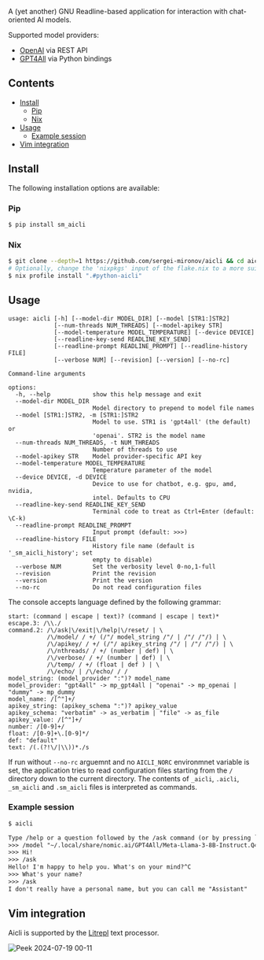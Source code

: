 A (yet another) GNU Readline-based application for interaction with chat-oriented AI models.

Supported model providers:

* [OpenAI](https://www.openai.com) via REST API
* [GPT4All](https://www.nomic.ai/gpt4all) via Python bindings

Contents
--------

<!-- vim-markdown-toc GFM -->

* [Install](#install)
    * [Pip](#pip)
    * [Nix](#nix)
* [Usage](#usage)
    * [Example session](#example-session)
* [Vim integration](#vim-integration)

<!-- vim-markdown-toc -->

Install
-------

The following installation options are available:

### Pip

```sh
$ pip install sm_aicli
```

### Nix

```sh
$ git clone --depth=1 https://github.com/sergei-mironov/aicli && cd aicli
# Optionally, change the 'nixpkgs' input of the flake.nix to a more suitable
$ nix profile install ".#python-aicli"
```

Usage
-----

<!--
``` python
!aicli --help
```
-->
``` result
usage: aicli [-h] [--model-dir MODEL_DIR] [--model [STR1:]STR2]
             [--num-threads NUM_THREADS] [--model-apikey STR]
             [--model-temperature MODEL_TEMPERATURE] [--device DEVICE]
             [--readline-key-send READLINE_KEY_SEND]
             [--readline-prompt READLINE_PROMPT] [--readline-history FILE]
             [--verbose NUM] [--revision] [--version] [--no-rc]

Command-line arguments

options:
  -h, --help            show this help message and exit
  --model-dir MODEL_DIR
                        Model directory to prepend to model file names
  --model [STR1:]STR2, -m [STR1:]STR2
                        Model to use. STR1 is 'gpt4all' (the default) or
                        'openai'. STR2 is the model name
  --num-threads NUM_THREADS, -t NUM_THREADS
                        Number of threads to use
  --model-apikey STR    Model provider-specific API key
  --model-temperature MODEL_TEMPERATURE
                        Temperature parameter of the model
  --device DEVICE, -d DEVICE
                        Device to use for chatbot, e.g. gpu, amd, nvidia,
                        intel. Defaults to CPU
  --readline-key-send READLINE_KEY_SEND
                        Terminal code to treat as Ctrl+Enter (default: \C-k)
  --readline-prompt READLINE_PROMPT
                        Input prompt (default: >>>)
  --readline-history FILE
                        History file name (default is '_sm_aicli_history'; set
                        empty to disable)
  --verbose NUM         Set the verbosity level 0-no,1-full
  --revision            Print the revision
  --version             Print the version
  --no-rc               Do not read configuration files
```

The console accepts language defined by the following grammar:

<!--
``` python
from sm_aicli import GRAMMAR
from textwrap import dedent
print(dedent(GRAMMAR).strip())
```
-->

``` result
start: (command | escape | text)? (command | escape | text)*
escape.3: /\\./
command.2: /\/ask|\/exit|\/help|\/reset/ | \
           /\/model/ / +/ (/"/ model_string /"/ | /"/ /"/) | \
           /\/apikey/ / +/ (/"/ apikey_string /"/ | /"/ /"/) | \
           /\/nthreads/ / +/ (number | def) | \
           /\/verbose/ / +/ (number | def) | \
           /\/temp/ / +/ (float | def ) | \
           /\/echo/ | /\/echo/ / /
model_string: (model_provider ":")? model_name
model_provider: "gpt4all" -> mp_gpt4all | "openai" -> mp_openai | "dummy" -> mp_dummy
model_name: /[^"]+/
apikey_string: (apikey_schema ":")? apikey_value
apikey_schema: "verbatim" -> as_verbatim | "file" -> as_file
apikey_value: /[^"]+/
number: /[0-9]+/
float: /[0-9]+\.[0-9]*/
def: "default"
text: /(.(?!\/|\\))*./s
```

If run without `--no-rc` arguemnt and no `AICLI_NORC` environmnet variable is set, the application
tries to read configuration files starting from the `/` directory down to the current directory. The
contents of `_aicli`, `.aicli`, `_sm_aicli` and `.sm_aicli` files is interpreted as commands.

### Example session

``` sh
$ aicli
```
``` txt
Type /help or a question followed by the /ask command (or by pressing `C-k` key).
>>> /model "~/.local/share/nomic.ai/GPT4All/Meta-Llama-3-8B-Instruct.Q4_0.gguf"
>>> Hi!
>>> /ask
Hello! I'm happy to help you. What's on your mind?^C
>>> What's your name?
>>> /ask
I don't really have a personal name, but you can call me "Assistant"
```

Vim integration
---------------

Aicli is supported by the [Litrepl](https://github.com/sergei-mironov/litrepl) text processor.

![Peek 2024-07-19 00-11](https://github.com/user-attachments/assets/7e5e59ea-bb96-4ebe-988f-726e83929dab)
